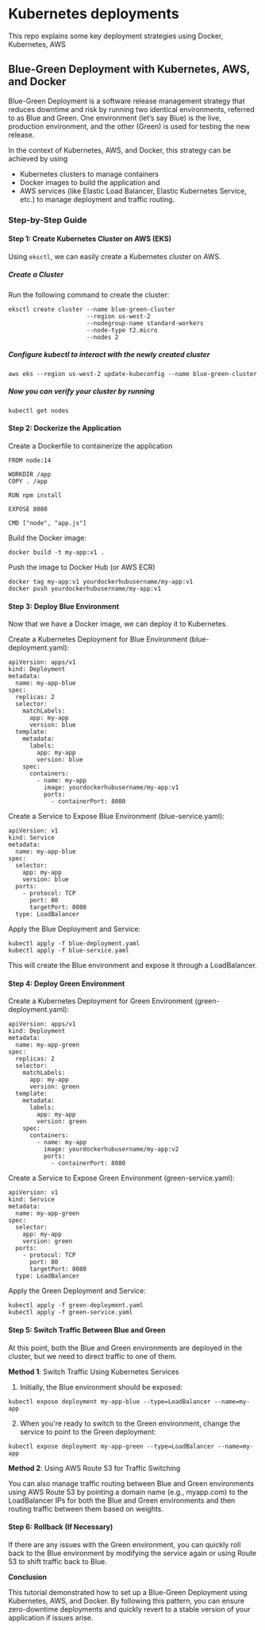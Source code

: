 # Kubernetes deployments
This repo explains some key deployment strategies using Docker, Kubernetes, AWS 

## Blue-Green Deployment with Kubernetes, AWS, and Docker
Blue-Green Deployment is a software release management strategy that reduces downtime and risk by running two identical environments, referred to as Blue and Green. 
One environment (let’s say Blue) is the live, production environment, and the other (Green) is used for testing the new release.

In the context of Kubernetes, AWS, and Docker, this strategy can be achieved by using 
- Kubernetes clusters to manage containers
- Docker images to build the application and
- AWS services (like Elastic Load Balancer, Elastic Kubernetes Service, etc.) to manage deployment and traffic routing.

### Step-by-Step Guide

#### Step 1: Create Kubernetes Cluster on AWS (EKS)
Using `eksctl`, we can easily create a Kubernetes cluster on AWS.

##### Create a Cluster
Run the following command to create the cluster:

```
eksctl create cluster --name blue-green-cluster
                      --region us-west-2
                      --nodegroup-name standard-workers
                      --node-type t2.micro
                      --nodes 2
```

##### Configure kubectl to interact with the newly created cluster
```
aws eks --region us-west-2 update-kubeconfig --name blue-green-cluster
```

##### Now you can verify your cluster by running
```
kubectl get nodes
```

#### Step 2: Dockerize the Application

Create a Dockerfile to containerize the application

```
FROM node:14

WORKDIR /app
COPY . /app

RUN npm install

EXPOSE 8080

CMD ["node", "app.js"]
```

Build the Docker image:

```
docker build -t my-app:v1 .
```

Push the image to Docker Hub (or AWS ECR)

```
docker tag my-app:v1 yourdockerhubusername/my-app:v1
docker push yourdockerhubusername/my-app:v1
```

#### Step 3: Deploy Blue Environment
Now that we have a Docker image, we can deploy it to Kubernetes.

Create a Kubernetes Deployment for Blue Environment (blue-deployment.yaml):

```
apiVersion: apps/v1
kind: Deployment
metadata:
  name: my-app-blue
spec:
  replicas: 2
  selector:
    matchLabels:
      app: my-app
      version: blue
  template:
    metadata:
      labels:
        app: my-app
        version: blue
    spec:
      containers:
        - name: my-app
          image: yourdockerhubusername/my-app:v1
          ports:
            - containerPort: 8080
```

Create a Service to Expose Blue Environment (blue-service.yaml):

```
apiVersion: v1
kind: Service
metadata:
  name: my-app-blue
spec:
  selector:
    app: my-app
    version: blue
  ports:
    - protocol: TCP
      port: 80
      targetPort: 8080
  type: LoadBalancer

```

Apply the Blue Deployment and Service:

```
kubectl apply -f blue-deployment.yaml
kubectl apply -f blue-service.yaml
```

This will create the Blue environment and expose it through a LoadBalancer.

#### Step 4: Deploy Green Environment

Create a Kubernetes Deployment for Green Environment (green-deployment.yaml):

```
apiVersion: apps/v1
kind: Deployment
metadata:
  name: my-app-green
spec:
  replicas: 2
  selector:
    matchLabels:
      app: my-app
      version: green
  template:
    metadata:
      labels:
        app: my-app
        version: green
    spec:
      containers:
        - name: my-app
          image: yourdockerhubusername/my-app:v2
          ports:
            - containerPort: 8080
```


Create a Service to Expose Green Environment (green-service.yaml):

```
apiVersion: v1
kind: Service
metadata:
  name: my-app-green
spec:
  selector:
    app: my-app
    version: green
  ports:
    - protocol: TCP
      port: 80
      targetPort: 8080
  type: LoadBalancer
```

Apply the Green Deployment and Service:

```
kubectl apply -f green-deployment.yaml
kubectl apply -f green-service.yaml
```

#### Step 5: Switch Traffic Between Blue and Green

At this point, both the Blue and Green environments are deployed in the cluster, 
but we need to direct traffic to one of them.

**Method 1**: Switch Traffic Using Kubernetes Services
1. Initially, the Blue environment should be exposed:

```
kubectl expose deployment my-app-blue --type=LoadBalancer --name=my-app
```
2. When you're ready to switch to the Green environment, change the service to point to the Green deployment:

```
kubectl expose deployment my-app-green --type=LoadBalancer --name=my-app
```

**Method 2**: Using AWS Route 53 for Traffic Switching

You can also manage traffic routing between Blue and Green environments using AWS Route 53 by pointing 
a domain name (e.g., myapp.com) to the LoadBalancer IPs for both the Blue and Green environments and then 
routing traffic between them based on weights.

#### Step 6: Rollback (If Necessary)
If there are any issues with the Green environment, you can quickly roll back to the Blue environment by 
modifying the service again or using Route 53 to shift traffic back to Blue.

**Conclusion**

This tutorial demonstrated how to set up a Blue-Green Deployment using Kubernetes, AWS, and Docker. 
By following this pattern, you can ensure zero-downtime deployments and quickly revert to a stable version of your application if issues arise.

































